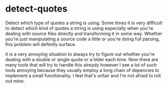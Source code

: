 # detect-quotes
Detect which type of quotes a string is using. 
 Some times it is very difficult to detect which kind of quotes a string is using especially when you're dealing with source files directly and transforming it in some way. Whether you're just manipulating a source code a little or you're doing full parsing, this problem will definitly surface.
 
 It is a very annoying situation  to always try to figure out whether you're dealing with a double or single quote or a tilder each time. Now there are many tools that will try to handle this already however I see a lot of such tools annoying because they usually employ a long chain of depencies to implement a small functionality. I feel that's unfair and I'm not afraid to roll out mine. 
